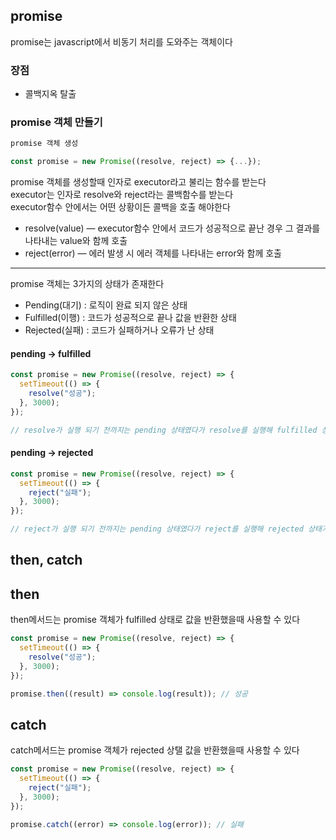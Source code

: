 ## promise

promise는 javascript에서 비동기 처리를 도와주는 객체이다

### 장점

- 콜백지옥 탈출

### promise 객체 만들기

```js
promise 객체 생성

const promise = new Promise((resolve, reject) => {...});
```

promise 객체를 생성할때 인자로 executor라고 불리는 함수를 받는다
<br>
executor는 인자로 resolve와 reject라는 콜백함수를 받는다
<br>
executor함수 안에서는 어떤 상황이든 콜백을 호출 해야한다

- resolve(value) — executor함수 안에서 코드가 성공적으로 끝난 경우 그 결과를 나타내는 value와 함께 호출
- reject(error) — 에러 발생 시 에러 객체를 나타내는 error와 함께 호출

<hr>

promise 객체는 3가지의 상태가 존재한다

- Pending(대기) : 로직이 완료 되지 않은 상태
- Fulfilled(이행) : 코드가 성공적으로 끝나 값을 반환한 상태
- Rejected(실패) : 코드가 실패하거나 오류가 난 상태

#### pending -> fulfilled

```js
const promise = new Promise((resolve, reject) => {
  setTimeout(() => {
    resolve("성공");
  }, 3000);
});

// resolve가 실행 되기 전까지는 pending 상태였다가 resolve를 실행해 fulfilled 상태가 된다
```

#### pending -> rejected

```js
const promise = new Promise((resolve, reject) => {
  setTimeout(() => {
    reject("실패");
  }, 3000);
});

// reject가 실행 되기 전까지는 pending 상태였다가 reject를 실행해 rejected 상태가 된다
```

## then, catch

## then

then메서드는 promise 객체가 fulfilled 상태로 값을 반환했을때 사용할 수 있다

```js
const promise = new Promise((resolve, reject) => {
  setTimeout(() => {
    resolve("성공");
  }, 3000);
});

promise.then((result) => console.log(result)); // 성공
```

## catch

catch메서드는 promise 객체가 rejected 상탤 값을 반환했을때 사용할 수 있다

```js
const promise = new Promise((resolve, reject) => {
  setTimeout(() => {
    reject("실패");
  }, 3000);
});

promise.catch((error) => console.log(error)); // 실패
```
